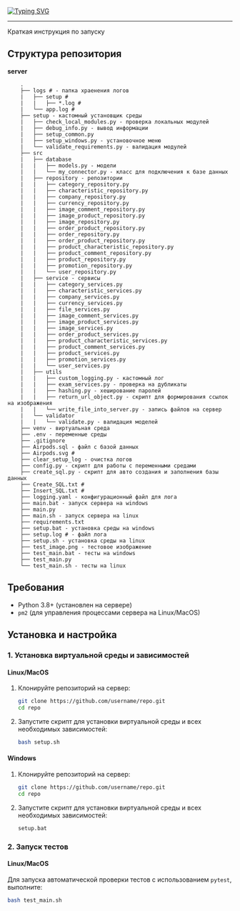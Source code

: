 <a href="https://git.io/typing-svg"><img src="https://readme-typing-svg.herokuapp.com?font=Fira+Code&weight=100&size=32&pause=1000&center=true&vCenter=true&multiline=true&repeat=false&random=false&width=950&lines=Airpods" alt="Typing SVG" /></a>

---

Краткая инструкция по запуску

## Структура репозитория

**server**
```
    .
    ├── logs # - папка храенения логов
    |   ├── setup #
    |   |   ├── *.log #
    |   └── app.log #
    ├── setup - кастомный установщик среды
    |   ├── check_local_modules.py - проверка локальных модулей
    |   ├── debug_info.py - вывод информации
    |   ├── setup_common.py
    |   ├── setup_windows.py - установочное меню
    |   └── validate_requirements.py - валидация модулей
    ├── src
    |   ├── database
    |   |   ├── models.py - модели
    |   |   └── my_connector.py - класс для подключения к базе данных
    |   ├── repository - репозитории
    |   |   ├── category_repository.py
    |   |   ├── characteristic_repository.py
    |   |   ├── company_repository.py
    |   |   ├── currency_repository.py
    |   |   ├── image_comment_repository.py
    |   |   ├── image_product_repository.py
    |   |   ├── image_repository.py
    |   |   ├── order_product_repository.py
    |   |   ├── order_repository.py
    |   |   ├── order_product_repository.py
    |   |   ├── product_characteristic_repository.py
    |   |   ├── product_comment_repository.py
    |   |   ├── product_repository.py
    |   |   ├── promotion_repository.py
    |   |   └── user_repository.py
    |   ├── service - сервисы
    |   |   ├── category_services.py
    |   |   ├── characteristic_services.py
    |   |   ├── company_services.py
    |   |   ├── currency_services.py
    |   |   ├── file_services.py
    |   |   ├── image_comment_services.py
    |   |   ├── image_product_services.py
    |   |   ├── image_services.py
    |   |   ├── order_product_services.py
    |   |   ├── product_characteristic_services.py
    |   |   ├── product_comment_services.py
    |   |   ├── product_services.py
    |   |   ├── promotion_services.py
    |   |   └── user_services.py
    |   ├── utils
    |   |   ├── custom_logging.py - кастомный лог
    |   |   ├── exam_services.py - проверка на дубликаты
    |   |   ├── hashing.py - хеширование паролей
    |   |   ├── return_url_object.py - скрипт для формирования ссылок на изображения
    |   |   └── write_file_into_server.py - запись файлов на сервер
    |   └── validator
    |   |   └── validate.py - валидация моделей
    ├── venv - виртуальная среда
    ├── .env - переменные среды
    ├── .gitignore
    ├── Airpods.sql - файл с базой данных
    ├── Airpods.svg # 
    ├── clear_setup_log - очистка логов
    ├── config.py - скрипт для работы с переменными средами
    ├── create_sql.py - скрипт для авто создания и заполнения базы данных
    ├── Create_SQL.txt # 
    ├── Insert_SQL.txt # 
    ├── logging.yaml - конфигурационный файл для лога
    ├── main.bat - запуск сервера на windows
    ├── main.py
    ├── main.sh - запуск сервера на linux
    ├── requirements.txt
    ├── setup.bat - установка среды на windows
    ├── setup.log # - файл лога
    ├── setup.sh - установка среды на linux
    ├── test_image.png - тестовое изображение
    ├── test_main.bat - тесты на windows
    ├── test_main.py
    └── test_main.sh - тесты на linux
```

  ## Требования
- Python 3.8+ (установлен на сервере)
- `pm2` (для управления процессами сервера на Linux/MacOS)

## Установка и настройка

### 1. Установка виртуальной среды и зависимостей

#### Linux/MacOS

1. Клонируйте репозиторий на сервер:
    ```bash
    git clone https://github.com/username/repo.git
    cd repo
    ```

2. Запустите скрипт для установки виртуальной среды и всех необходимых зависимостей:
    ```bash
    bash setup.sh
    ```

#### Windows

1. Клонируйте репозиторий на сервер:
    ```bash
    git clone https://github.com/username/repo.git
    cd repo
    ```

2. Запустите скрипт для установки виртуальной среды и всех необходимых зависимостей:
    ```cmd
    setup.bat
    ```

### 2. Запуск тестов

#### Linux/MacOS

Для запуска автоматической проверки тестов с использованием `pytest`, выполните:
```bash
bash test_main.sh

